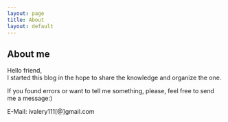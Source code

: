 ```yaml
---
layout: page
title: About
layout: default
---
```


## About me

Hello friend,  
I started this blog in the hope to share the knowledge and organize the one. 

If you found errors or want to tell me something, please, feel free to send me a message:)

E-Mail: ivalery111[@]gmail.com  
